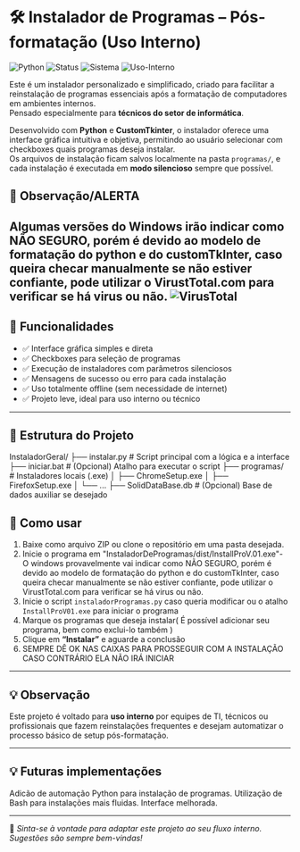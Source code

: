 # 🛠 Instalador de Programas – Pós-formatação (Uso Interno)

![Python](https://img.shields.io/badge/Python-3.8%2B-blue)
![Status](https://img.shields.io/badge/Status-Em%20Desenvolvimento-yellow)
![Sistema](https://img.shields.io/badge/Sistema-Windows-blue)
![Uso-Interno](https://img.shields.io/badge/Uso-Interno-informational)

Este é um instalador personalizado e simplificado, criado para facilitar a reinstalação de programas essenciais após a formatação de computadores em ambientes internos.  
Pensado especialmente para **técnicos do setor de informática**.

Desenvolvido com **Python** e **CustomTkinter**, o instalador oferece uma interface gráfica intuitiva e objetiva, permitindo ao usuário selecionar com checkboxes quais programas deseja instalar.  
Os arquivos de instalação ficam salvos localmente na pasta `programas/`, e cada instalação é executada em **modo silencioso** sempre que possível.

## 🚨 Observação/ALERTA

Algumas versões do Windows irão indicar como **NÃO SEGURO**, porém é devido ao modelo de formatação do python e do customTkInter, caso queira checar manualmente se não estiver confiante, pode utilizar o VirustTotal.com para verificar se há virus ou não.
![VirusTotal](https://www.virustotal.com/gui/home/upload)
---

## 🔧 Funcionalidades

- ✅ Interface gráfica simples e direta  
- ✅ Checkboxes para seleção de programas  
- ✅ Execução de instaladores com parâmetros silenciosos  
- ✅ Mensagens de sucesso ou erro para cada instalação  
- ✅ Uso totalmente offline (sem necessidade de internet)  
- ✅ Projeto leve, ideal para uso interno ou técnico  

---

## 📁 Estrutura do Projeto

InstaladorGeral/
  ├── instalar.py # Script principal com a lógica e a interface
   ├── iniciar.bat # (Opcional) Atalho para executar o script
    ├── programas/ # Instaladores locais (.exe)
      │ ├── ChromeSetup.exe
        │ ├── FirefoxSetup.exe
          │ └── ...
            ├── SolidDataBase.db # (Opcional) Base de dados auxiliar se desejado

## 🚀 Como usar

1. Baixe como arquivo ZIP ou clone o repositório em uma pasta desejada.
2. Inicie o programa em "InstaladorDeProgramas/dist/InstallProV.01.exe"- O windows provavelmente vai indicar como NÃO SEGURO, porém é devido ao modelo de formatação do python e do customTkInter, caso queira checar manualmente se não estiver confiante, pode utilizar o VirustTotal.com para verificar se há virus ou não.
3. Inicie o script `instaladorProgramas.py` caso queria modificar ou o atalho `InstallProV01.exe` para iniciar o programa  
4. Marque os programas que deseja instalar( É possível adicionar seu programa, bem como exclui-lo também )
5. Clique em **“Instalar”** e aguarde a conclusão
6. SEMPRE DÊ OK NAS CAIXAS PARA PROSSEGUIR COM A INSTALAÇÃO CASO CONTRÁRIO ELA NÃO IRÁ INICIAR 

---

## 💡 Observação

Este projeto é voltado para **uso interno** por equipes de TI, técnicos ou profissionais que fazem reinstalações frequentes e desejam automatizar o processo básico de setup pós-formatação.

---

## 💡 Futuras implementações

Adicão de automação Python para instalação de programas. Utilização de Bash para instalações mais fluidas. Interface melhorada.

---

📌 *Sinta-se à vontade para adaptar este projeto ao seu fluxo interno. Sugestões são sempre bem-vindas!*
